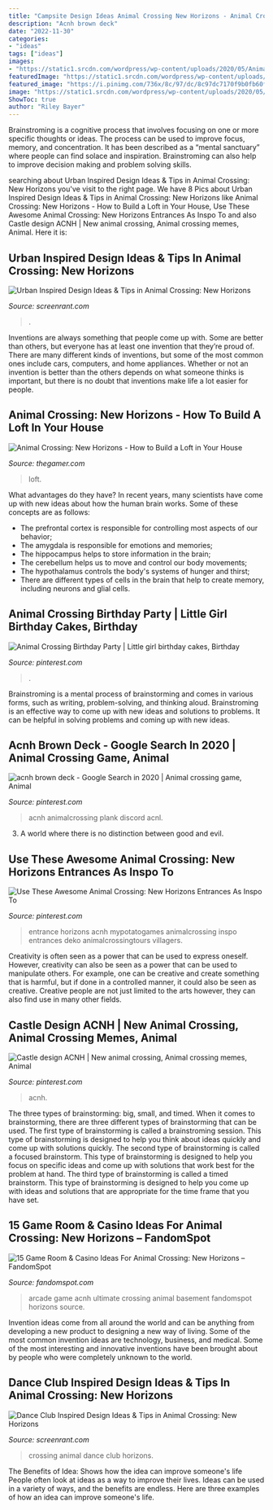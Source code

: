```yaml
---
title: "Campsite Design Ideas Animal Crossing New Horizons - Animal Crossing: New Horizons"
description: "Acnh brown deck"
date: "2022-11-30"
categories:
- "ideas"
tags: ["ideas"]
images:
- "https://static1.srcdn.com/wordpress/wp-content/uploads/2020/05/Animal-Crossing-New-Horizons-Japanese-city-island.jpg"
featuredImage: "https://static1.srcdn.com/wordpress/wp-content/uploads/2020/07/Animal-Crossing-New-Horizons-Dance-Club.jpg"
featured_image: "https://i.pinimg.com/736x/8c/97/dc/8c97dc7170f9b0fb60f5ebf35d02f32d.jpg"
image: "https://static1.srcdn.com/wordpress/wp-content/uploads/2020/05/Animal-Crossing-New-Horizons-Japanese-city-island.jpg"
ShowToc: true
author: "Riley Bayer"
---
```



Brainstroming is a cognitive process that involves focusing on one or more specific thoughts or ideas. The process can be used to improve focus, memory, and concentration. It has been described as a “mental sanctuary” where people can find solace and inspiration. Brainstroming can also help to improve decision making and problem solving skills.

	

		
searching about Urban Inspired Design Ideas &amp; Tips in Animal Crossing: New Horizons you've visit to the right page. We have 8 Pics about Urban Inspired Design Ideas &amp; Tips in Animal Crossing: New Horizons like Animal Crossing: New Horizons - How to Build a Loft in Your House, Use These Awesome Animal Crossing: New Horizons Entrances As Inspo To and also Castle design ACNH | New animal crossing, Animal crossing memes, Animal. Here it is:
		
    
## Urban Inspired Design Ideas &amp; Tips In Animal Crossing: New Horizons

<img loading=lazy src="https://static1.srcdn.com/wordpress/wp-content/uploads/2020/05/Animal-Crossing-New-Horizons-Japanese-city-island.jpg" onerror="this.onerror=null;this.src='https://tse1.mm.bing.net/th?id=OIP.czdwGTKyuc9DrZItmg3lQQHaDt&amp;pid=15.1';" alt="Urban Inspired Design Ideas &amp; Tips in Animal Crossing: New Horizons">

_Source: screenrant.com_

>. 

	

Inventions are always something that people come up with. Some are better than others, but everyone has at least one invention that they’re proud of. There are many different kinds of inventions, but some of the most common ones include cars, computers, and home appliances. Whether or not an invention is better than the others depends on what someone thinks is important, but there is no doubt that inventions make life a lot easier for people.

    
## Animal Crossing: New Horizons - How To Build A Loft In Your House

<img loading=lazy src="https://static1.thegamerimages.com/wordpress/wp-content/uploads/2020/04/Animal-Crossing-New-Horizons-Loft.jpg" onerror="this.onerror=null;this.src='https://tse1.mm.bing.net/th?id=OIP.se0geXWsN76HMpLbngSEoAHaD5&amp;pid=15.1';" alt="Animal Crossing: New Horizons - How to Build a Loft in Your House">

_Source: thegamer.com_

>loft. 

	

What advantages do they have?
In recent years, many scientists have come up with new ideas about how the human brain works. Some of these concepts are as follows: 
- The prefrontal cortex is responsible for controlling most aspects of our behavior; 
- The amygdala is responsible for emotions and memories; 
- The hippocampus helps to store information in the brain; 
- The cerebellum helps us to move and control our body movements; 
- The hypothalamus controls the body's systems of hunger and thirst; 
- There are different types of cells in the brain that help to create memory, including neurons and glial cells.

    
## Animal Crossing Birthday Party | Little Girl Birthday Cakes, Birthday

<img loading=lazy src="https://i.pinimg.com/originals/d1/ab/7c/d1ab7c72ea69c3c0b50bbf6eb4f83f94.jpg" onerror="this.onerror=null;this.src='https://tse4.mm.bing.net/th?id=OIP.AmfKGmFJYJoo70eyo1sf4QHaJ4&amp;pid=15.1';" alt="Animal Crossing Birthday Party | Little girl birthday cakes, Birthday">

_Source: pinterest.com_

>. 

	

Brainstroming is a mental process of brainstorming and comes in various forms, such as writing, problem-solving, and thinking aloud. Brainstroming is an effective way to come up with new ideas and solutions to problems. It can be helpful in solving problems and coming up with new ideas.

    
## Acnh Brown Deck - Google Search In 2020 | Animal Crossing Game, Animal

<img loading=lazy src="https://i.pinimg.com/736x/7f/25/7b/7f257b17aedb6b05ca9efbf92b85410b.jpg" onerror="this.onerror=null;this.src='https://tse2.mm.bing.net/th?id=OIP.PEwSPdhE7lWBZS9ilzRisAHaHP&amp;pid=15.1';" alt="acnh brown deck - Google Search in 2020 | Animal crossing game, Animal">

_Source: pinterest.com_

>acnh animalcrossing plank discord acnl. 

	

3. A world where there is no distinction between good and evil. 

    
## Use These Awesome Animal Crossing: New Horizons Entrances As Inspo To

<img loading=lazy src="https://i.pinimg.com/736x/dd/78/ba/dd78bad0ab529b35f25f7fc1e45750a1.jpg" onerror="this.onerror=null;this.src='https://tse1.mm.bing.net/th?id=OIP.s67LpRqEiSAtMQVFfh2JrgHaER&amp;pid=15.1';" alt="Use These Awesome Animal Crossing: New Horizons Entrances As Inspo To">

_Source: pinterest.com_

>entrance horizons acnh mypotatogames animalcrossing inspo entrances deko animalcrossingtours villagers. 

	

Creativity is often seen as a power that can be used to express oneself. However, creativity can also be seen as a power that can be used to manipulate others. For example, one can be creative and create something that is harmful, but if done in a controlled manner, it could also be seen as creative. Creative people are not just limited to the arts however, they can also find use in many other fields.

    
## Castle Design ACNH | New Animal Crossing, Animal Crossing Memes, Animal

<img loading=lazy src="https://i.pinimg.com/736x/8c/97/dc/8c97dc7170f9b0fb60f5ebf35d02f32d.jpg" onerror="this.onerror=null;this.src='https://tse2.mm.bing.net/th?id=OIP.a0zjZ4_i4rRmaZ0v_-RdLQHaEK&amp;pid=15.1';" alt="Castle design ACNH | New animal crossing, Animal crossing memes, Animal">

_Source: pinterest.com_

>acnh. 

	

The three types of brainstorming: big, small, and timed.
When it comes to brainstorming, there are three different types of brainstorming that can be used. The first type of brainstorming is called a brainstroming session. This type of brainstorming is designed to help you think about ideas quickly and come up with solutions quickly. The second type of brainstorming is called a focused brainstorm. This type of brainstorming is designed to help you focus on specific ideas and come up with solutions that work best for the problem at hand. The third type of brainstorming is called a timed brainstorm. This type of brainstorming is designed to help you come up with ideas and solutions that are appropriate for the time frame that you have set.

    
## 15 Game Room &amp; Casino Ideas For Animal Crossing: New Horizons – FandomSpot

<img loading=lazy src="https://static.fandomspot.com/images/03/12742/01-ultimate-home-arcade-area-acnh.jpg" onerror="this.onerror=null;this.src='https://tse3.mm.bing.net/th?id=OIP.WrGhFGEXYxoOKDijdWkjzQHaEK&amp;pid=15.1';" alt="15 Game Room &amp; Casino Ideas For Animal Crossing: New Horizons – FandomSpot">

_Source: fandomspot.com_

>arcade game acnh ultimate crossing animal basement fandomspot horizons source. 

	

Invention ideas come from all around the world and can be anything from developing a new product to designing a new way of living. Some of the most common invention ideas are technology, business, and medical. Some of the most interesting and innovative inventions have been brought about by people who were completely unknown to the world.

    
## Dance Club Inspired Design Ideas &amp; Tips In Animal Crossing: New Horizons

<img loading=lazy src="https://static1.srcdn.com/wordpress/wp-content/uploads/2020/07/Animal-Crossing-New-Horizons-Dance-Club.jpg" onerror="this.onerror=null;this.src='https://tse3.mm.bing.net/th?id=OIP.QMFBV4C0hEapQY_zVQ8GygHaDt&amp;pid=15.1';" alt="Dance Club Inspired Design Ideas &amp; Tips in Animal Crossing: New Horizons">

_Source: screenrant.com_

>crossing animal dance club horizons. 

	

The Benefits of Idea: Shows how the idea can improve someone's life
People often look at ideas as a way to improve their lives. Ideas can be used in a variety of ways, and the benefits are endless. Here are three examples of how an idea can improve someone's life.


